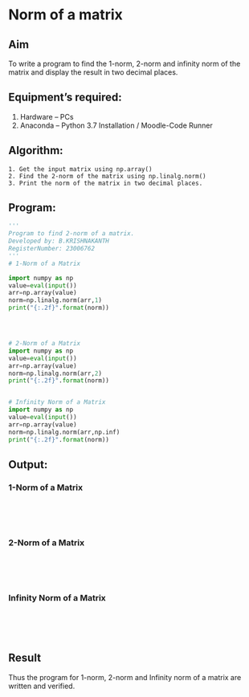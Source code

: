 # Norm of a matrix
## Aim
To write a program to find the 1-norm, 2-norm and infinity norm of the matrix and display the result in two decimal places.
## Equipment’s required:
1.	Hardware – PCs
2.	Anaconda – Python 3.7 Installation / Moodle-Code Runner
## Algorithm:
	1. Get the input matrix using np.array()   
    2. Find the 2-norm of the matrix using np.linalg.norm()
	3. Print the norm of the matrix in two decimal places.
## Program:
```python
'''
Program to find 2-norm of a matrix.
Developed by: B.KRISHNAKANTH
RegisterNumber: 23006762
'''
# 1-Norm of a Matrix

import numpy as np
value=eval(input())
arr=np.array(value)
norm=np.linalg.norm(arr,1)
print("{:.2f}".format(norm))




# 2-Norm of a Matrix
import numpy as np
value=eval(input())
arr=np.array(value)
norm=np.linalg.norm(arr,2)
print("{:.2f}".format(norm))


# Infinity Norm of a Matrix
import numpy as np
value=eval(input())
arr=np.array(value)
norm=np.linalg.norm(arr,np.inf)
print("{:.2f}".format(norm))
```
## Output:
### 1-Norm of a Matrix
<br>
<br>
<br>

### 2-Norm of a Matrix
<br>
<br>
<br>

### Infinity Norm of a Matrix
<br>
<br>
<br>

## Result
Thus the program for 1-norm, 2-norm and Infinity norm of a matrix are written and verified.
